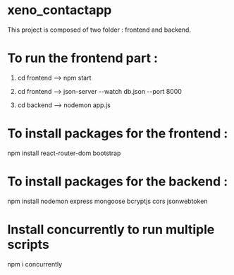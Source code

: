 # xeno_contactapp

This project is composed of two folder : frontend and backend.

# To run the frontend part :

1. cd frontend --> 
   npm start

2. cd frontend -->
   json-server --watch db.json --port 8000

3. cd backend -->
   nodemon app.js

# To install packages for the frontend :

npm install react-router-dom bootstrap

# To install packages for the backend :

npm install nodemon express mongoose bcryptjs cors jsonwebtoken

# Install concurrently to run multiple scripts
npm i concurrently
